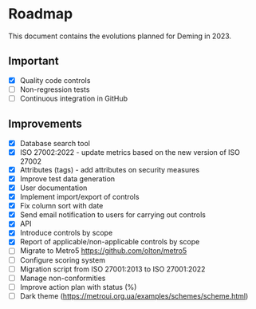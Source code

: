 # Roadmap

This document contains the evolutions planned for Deming in 2023.

## Important

* [x] Quality code controls
* [ ] Non-regression tests
* [ ] Continuous integration in GitHub

## Improvements

* [x] Database search tool
* [x] ISO 27002:2022 - update metrics based on the new version of ISO 27002
* [x] Attributes (tags) - add attributes on security measures
* [x] Improve test data generation
* [x] User documentation
* [x] Implement import/export of controls
* [x] Fix column sort with date
* [x] Send email notification to users for carrying out controls
* [x] API
* [x] Introduce controls by scope
* [x] Report of applicable/non-applicable controls by scope
* [ ] Migrate to Metro5 https://github.com/olton/metro5
* [ ] Configure scoring system
* [ ] Migration script from ISO 27001:2013 to ISO 27001:2022
* [ ] Manage non-conformities
* [ ] Improve action plan with status (%)
* [ ] Dark theme (https://metroui.org.ua/examples/schemes/scheme.html)
